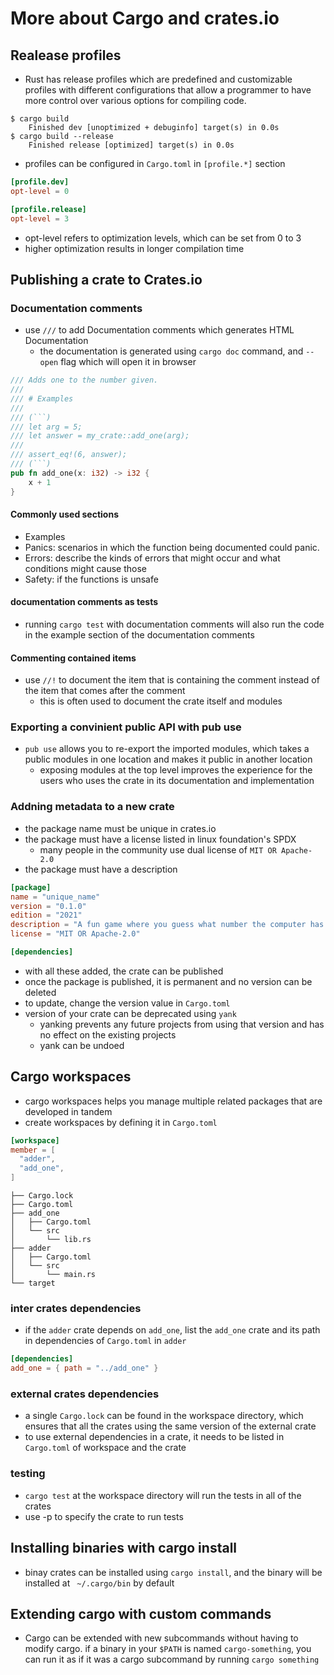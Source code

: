 # More about Cargo and crates.io
## Realease profiles
- Rust has release profiles which are predefined and customizable profiles with different configurations that allow a programmer to have more control over various options for compiling code.
```
$ cargo build
    Finished dev [unoptimized + debuginfo] target(s) in 0.0s
$ cargo build --release
    Finished release [optimized] target(s) in 0.0s
```
- profiles can be configured in `Cargo.toml` in `[profile.*]` section
```toml
[profile.dev]
opt-level = 0

[profile.release]
opt-level = 3
```
- opt-level refers to optimization levels, which can be set from 0 to 3
 - higher optimization results in longer compilation time

## Publishing a crate to Crates.io
### Documentation comments
- use `///` to add Documentation comments which generates HTML Documentation
  - the documentation is generated using `cargo doc` command, and `--open` flag which will open it in browser
```rust
/// Adds one to the number given.
///
/// # Examples
///
/// (```)
/// let arg = 5;
/// let answer = my_crate::add_one(arg);
///
/// assert_eq!(6, answer);
/// (```)
pub fn add_one(x: i32) -> i32 {
    x + 1
}
```
#### Commonly used sections
- Examples
- Panics: scenarios in which the function being documented could panic.
- Errors: describe the kinds of errors that might occur and what conditions might cause those
- Safety: if the functions is unsafe 
#### documentation comments as tests
- running `cargo test` with documentation comments will also run the code in the example section of the documentation comments
#### Commenting contained items
- use `//!` to document the item that is containing the comment instead of the item that comes after the comment
  - this is often used to document the crate itself and modules
### Exporting a convinient public API with pub use
- `pub use` allows you to re-export the imported modules, which takes a public modules in one location and makes it public in another location
  - exposing modules at the top level improves the experience for the users who uses the crate in its documentation and implementation
### Addning metadata to a new crate
- the package name must be unique in crates.io
- the package must have a license listed in linux foundation's SPDX
  - many people in the community use dual license of `MIT OR Apache-2.0`
- the package must have a description
```toml
[package]
name = "unique_name"
version = "0.1.0"
edition = "2021"
description = "A fun game where you guess what number the computer has chosen."
license = "MIT OR Apache-2.0"

[dependencies]
```
- with all these added, the crate can be published
- once the package is published, it is permanent and no version can be deleted
- to update, change the version value in `Cargo.toml`
- version of your crate can be deprecated using `yank`
  - yanking prevents any future projects from using that version and has no effect on the existing projects
  - yank can be undoed

## Cargo workspaces
- cargo workspaces helps you manage multiple related packages that are developed in tandem
- create workspaces by defining it in `Cargo.toml`
```toml
[workspace]
member = [
  "adder",
  "add_one",
]
```
```
├── Cargo.lock
├── Cargo.toml
├── add_one
│   ├── Cargo.toml
│   └── src
│       └── lib.rs
├── adder
│   ├── Cargo.toml
│   └── src
│       └── main.rs
└── target
```
### inter crates dependencies
- if the `adder` crate depends on `add_one`, list the `add_one` crate and its path in dependencies of `Cargo.toml` in `adder`
```toml
[dependencies]
add_one = { path = "../add_one" }
```
### external crates dependencies
- a single `Cargo.lock` can be found in the workspace directory, which ensures that all the crates using the same version of the external crate
- to use external dependencies in a crate, it needs to be listed in `Cargo.toml` of workspace and the crate
### testing
- `cargo test` at the workspace directory will run the tests in all of the crates
- use -p to specify the crate to run tests

## Installing binaries with cargo install
- binay crates can be installed using `cargo install`, and the binary will be installed at ` ~/.cargo/bin` by default

## Extending cargo with custom commands
- Cargo can be extended with new subcommands without having to modify cargo. if a binary in your `$PATH` is named `cargo-something`, you can run it as if it was a cargo subcommand by running `cargo something`
